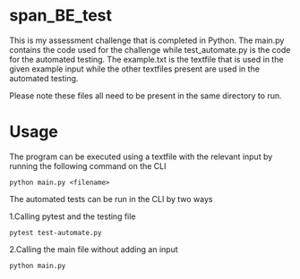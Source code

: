 # span_BE_test
This is my assessment challenge that is completed in Python. The main.py contains the code used for the challenge while test_automate.py is the code for the automated testing. The example.txt is the textfile that is used in the given example input while the other textfiles present are used in the automated testing. 

Please note these files all need to be present in the same directory to run.

# Usage

The program can be executed using a textfile with the relevant input by running the following command on the CLI

``` 
python main.py <filename> 
```
  
The automated tests can be run in the CLI by two ways

1.Calling pytest and the testing file

``` 
pytest test-automate.py  
```

2.Calling the main file without adding an input

``` 
python main.py 
```
   
   
